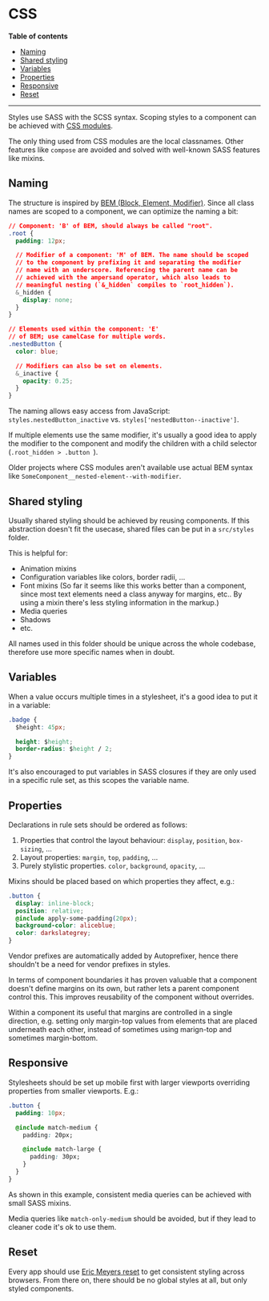 # CSS

**Table of contents**

 * [Naming](#naming)
 * [Shared styling](#shared-styling)
 * [Variables](#variables)
 * [Properties](#properties)
 * [Responsive](#responsive)
 * [Reset](#reset)

---

Styles use SASS with the SCSS syntax. Scoping styles to a component can be achieved with [CSS modules](https://github.com/css-modules/css-modules).

The only thing used from CSS modules are the local classnames. Other features like `compose` are avoided and solved with well-known SASS features like mixins.

## Naming

The structure is inspired by [BEM (Block, Element, Modifier)](https://en.bem.info/methodology/quick-start/). Since all class names are scoped to a component, we can optimize the naming a bit:

```css
// Component: 'B' of BEM, should always be called "root".
.root {
  padding: 12px;

  // Modifier of a component: 'M' of BEM. The name should be scoped
  // to the component by prefixing it and separating the modifier
  // name with an underscore. Referencing the parent name can be
  // achieved with the ampersand operator, which also leads to
  // meaningful nesting (`&_hidden` compiles to `root_hidden`).
  &_hidden {
    display: none;
  }
}

// Elements used within the component: 'E'
// of BEM; use camelCase for multiple words.
.nestedButton {
  color: blue;

  // Modifiers can also be set on elements.
  &_inactive {
    opacity: 0.25;
  }
}
```

The naming allows easy access from JavaScript: `styles.nestedButton_inactive` vs. `styles['nestedButton--inactive']`.

If multiple elements use the same modifier, it's usually a good idea to apply the modifier to the component and modify the children with a child selector (`.root_hidden > .button `).

Older projects where CSS modules aren't available use actual BEM syntax like `SomeComponent__nested-element--with-modifier`.

## Shared styling

Usually shared styling should be achieved by reusing components. If this abstraction doesn't fit the usecase, shared files can be put in a `src/styles` folder.

This is helpful for:

 - Animation mixins
 - Configuration variables like colors, border radii, …
 - Font mixins (So far it seems like this works better than a component, since most text elements need a class anyway for margins, etc.. By using a mixin there's less styling information in the markup.)
 - Media queries
 - Shadows
 - etc.

All names used in this folder should be unique across the whole codebase, therefore use more specific names when in doubt.

## Variables

When a value occurs multiple times in a stylesheet, it's a good idea to put it in a variable:

```css
.badge {
  $height: 45px;

  height: $height;
  border-radius: $height / 2;
}
```

It's also encouraged to put variables in SASS closures if they are only used in a specific rule set, as this scopes the variable name.

## Properties

Declarations in rule sets should be ordered as follows:

1. Properties that control the layout behaviour: `display`, `position`, `box-sizing`, …
2. Layout properties: `margin`, `top`, `padding`, …
3. Purely stylistic properties. `color`, `background`, `opacity`, …

Mixins should be placed based on which properties they affect, e.g.:

```css
.button {
  display: inline-block;
  position: relative;
  @include apply-some-padding(20px);
  background-color: aliceblue;
  color: darkslategrey;
}
```

Vendor prefixes are automatically added by Autoprefixer, hence there shouldn't be a need for vendor prefixes in styles.

In terms of component boundaries it has proven valuable that a component doesn't define margins on its own, but rather lets a parent component control this. This improves reusability of the component without overrides.

Within a component its useful that margins are controlled in a single direction, e.g. setting only margin-top values from elements that are placed underneath each other, instead of sometimes using marign-top and sometimes margin-bottom.

## Responsive

Stylesheets should be set up mobile first with larger viewports overriding properties from smaller viewports. E.g.:

```css
.button {
  padding: 10px;

  @include match-medium {
    padding: 20px;

    @include match-large {
      padding: 30px;
    }
  }
}
```

As shown in this example, consistent media queries can be achieved with small SASS mixins.

Media queries like `match-only-medium` should be avoided, but if they lead to cleaner code it's ok to use them.

## Reset

Every app should use [Eric Meyers reset](https://www.npmjs.com/package/node-reset-scss) to get consistent styling across browsers. From there on, there should be no global styles at all, but only styled components.
